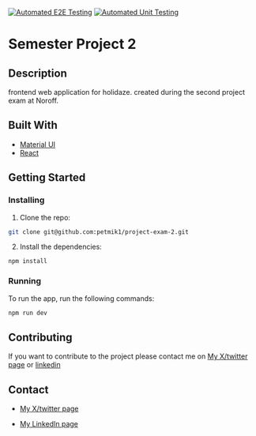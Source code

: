 [![Automated E2E Testing](https://github.com/petmik1/project-exam-2/actions/workflows/e2e-test.yml/badge.svg)](https://github.com/petmik1/project-exam-2/actions/workflows/e2e-test.yml)
[![Automated Unit Testing](https://github.com/petmik1/project-exam-2/actions/workflows/unit-test.yml/badge.svg)](https://github.com/petmik1/project-exam-2/actions/workflows/unit-test.yml)

# Semester Project 2

## Description

frontend web application for holidaze. created during the second project exam at Noroff.

## Built With

- [Material UI](https://mui.com/)
- [React](https://react.dev/)

## Getting Started

### Installing

1. Clone the repo:

```bash
git clone git@github.com:petmik1/project-exam-2.git
```

2. Install the dependencies:

```
npm install
```

### Running

To run the app, run the following commands:

```bash
npm run dev
```

## Contributing

If you want to contribute to the project please contact me on [My X/twitter page](https://twitter.com/EmilHatland) or [linkedin](https://www.linkedin.com/in/petter-emil-hatland-mikalsen-4686a9237/)

## Contact

- [My X/twitter page](https://twitter.com/EmilHatland)

- [My LinkedIn page](https://www.linkedin.com/in/petter-emil-hatland-mikalsen-4686a9237/)

